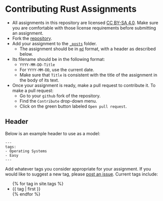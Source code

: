 # Contributing Rust Assignments
* All assignments in this repository are licensed [CC BY-SA 4.0](http://creativecommons.org/licenses/by-sa/4.0/?ref=chooser-v1). 
Make sure you are comfortable with those license requirements before submitting an assignment.
* Fork the [repository](https://github.com/rust-edu/assignments).
* Add your assignment to the [`_posts`](https://github.com/rust-edu/assignments/tree/main/_posts) folder.
  * The assignment should be in [`md`](https://www.markdownguide.org/) format, with a header as described below.
* Its filename should be in the following format:
  * `YYYY-MM-DD-Title`
  * For `YYYY-MM-DD`, use the current date.
  * Make sure that `Title` is consistent with the title of the assignment in the body of its text.
* Once your assignment is ready, make a pull request to contribute it. To make a pull request:
  * Go to your `github` fork of the repository.
  * Find the `Contribute` drop-down menu.
  * Click on the green button labeled `Open pull request`.

## Header

Below is an example header to use as a model:

```
---
tags:
- Operating Systems
- Easy
---
```

Add whatever tags you consider appropriate for your assignment. If you would like to suggest a new tag, please 
[post an issue](https://github.com/rust-edu/assignments/issues). Current tags include:
<ul>
{% for tag in site.tags %}
  <li> {{ tag | first }} </li>
{% endfor %}
</ul>
